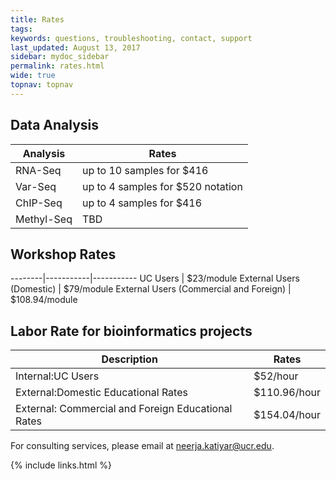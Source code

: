 ```yaml
---
title: Rates
tags:
keywords: questions, troubleshooting, contact, support
last_updated: August 13, 2017
sidebar: mydoc_sidebar
permalink: rates.html
wide: true
topnav: topnav
---
```


## Data Analysis

Analysis | Rates
-------- | -----
RNA-Seq| up to 10 samples for $416
Var-Seq| up to 4 samples for $520 notation
ChIP-Seq| up to 4 samples for $416
Methyl-Seq| TBD

## Workshop Rates

--------|-----------|-----------
UC Users | $23/module
External Users (Domestic) | $79/module
External Users (Commercial and Foreign) | $108.94/module

## Labor Rate for bioinformatics projects

Description | Rates
----------- | -----
Internal:UC Users | $52/hour
External:Domestic Educational Rates | $110.96/hour
External: Commercial and Foreign Educational Rates | $154.04/hour

For consulting services, please email at <a href="mailto:neerja.katiyar@ucr.edu">neerja.katiyar@ucr.edu</a>.

{% include links.html %}
